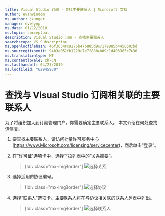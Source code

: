 ```yaml
---
title: Visual Studio 订阅 - 查找主要联系人 | Microsoft 文档
author: evanwindom
ms.author: jaunger
manager: evelynp
ms.date: 01/22/2018
ms.topic: conceptual
description: Visual Studio 订阅 - 查找主要联系人
searchscope: VS Subscription
ms.openlocfilehash: 46f36348c9275b47b885d9a7179885b4450502bd
ms.sourcegitcommit: 94b3a052fb1229c7e7f8804b09c1d403385c7630
ms.translationtype: HT
ms.contentlocale: zh-CN
ms.lasthandoff: 04/23/2019
ms.locfileid: "62945930"
---
```

# <a name="locating-the-primary-contact-associated-with-visual-studio-subscriptions"></a>查找与 Visual Studio 订阅相关联的主要联系人

为了将组织加入到订阅管理门户，你需要确定主要联系人。  本文介绍在何处查找该信息。

1. 要查找主要联系人，请访问批量许可服务中心 (https://www.Microsoft.com/licensing/servicecenter)，然后单击“登录”。

2. 在“许可证”选项卡中，选择下拉列表中的“关系摘要”。
    > [!div class="mx-imgBorder"]
    > ![选择关系](_img/locate-primary-contact/vlsc-relationship.png)

3. 选择适用的协议编号。
    > [!div class="mx-imgBorder"]
    > ![选择协议](_img/locate-primary-contact/vlsc-agreement.png)

4. 选择“联系人”选项卡。主要联系人将在与协议相关联的联系人列表中列出。
    > [!div class="mx-imgBorder"]
    > ![选择联系人](_img/locate-primary-contact/vlsc-contacts.png)
